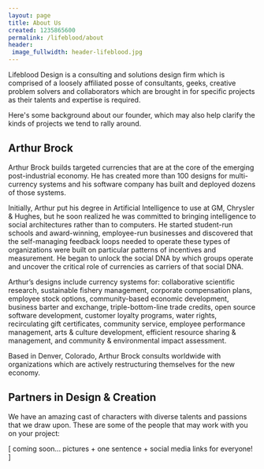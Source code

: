 ```yaml
---
layout: page
title: About Us
created: 1235865600
permalink: /lifeblood/about
header:
 image_fullwidth: header-lifeblood.jpg
---
```

Lifeblood Design is a consulting and solutions design firm which is comprised of a loosely affiliated posse of consultants, geeks, creative problem solvers and collaborators which are brought in for specific projects as their talents and expertise is required.

Here's some background about our founder, which may also help clarify the kinds of projects we tend to rally around.

## Arthur Brock

Arthur Brock builds targeted currencies that are at the core of the emerging post-industrial economy. He has created more than 100 designs for multi-currency systems and his software company has built and deployed dozens of those systems.

Initially, Arthur put his degree in Artificial Intelligence to use at GM, Chrysler & Hughes, but he soon realized he was committed to bringing intelligence to social architectures rather than to computers. He started student-run schools and award-winning, employee-run businesses and discovered that the self-managing feedback loops needed to operate these types of organizations were built on particular patterns of incentives and measurement. He began to unlock the social DNA by which groups operate and uncover the critical role of currencies as carriers of that social DNA.

Arthur’s designs include currency systems for: collaborative scientific research, sustainable fishery management, corporate compensation plans, employee stock options, community-based economic development, business barter and exchange, triple-bottom-line trade credits, open source software development, customer loyalty programs, water rights, recirculating gift certificates, community service, employee performance management, arts & culture development, efficient resource sharing & management, and community & environmental impact assessment.

Based in Denver, Colorado, Arthur Brock consults worldwide with organizations which are actively restructuring themselves for the new economy.

## Partners in Design & Creation

We have an amazing cast of characters with diverse talents and passions that we draw upon. These are some of the people that may work with you on your project:

[ coming soon... pictures + one sentence + social media links for everyone! ]
